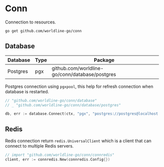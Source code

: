# Conn

Connection to resources.

```sh
go get github.com/worldline-go/conn
```

## Database

| Database | Type | Package                                        |
| -------- | ---- | ---------------------------------------------- |
| Postgres | pgx  | github.com/worldline-go/conn/database/postgres |

Postgres connection using `pgxpool`, this help for refresh connection when database is restarted.

```go
// "github.com/worldline-go/conn/database"
// _ "github.com/worldline-go/conn/database/postgres"

db, err := database.Connect(ctx, "pgx", "postgres://postgres@localhost:5432/postgres")
```

## Redis

Redis connection return `redis.UniversalClient` which is a client that can connect to multiple Redis servers.

```go
// import "github.com/worldline-go/conn/connredis"
client, err := connredis.New(connredis.Config{})
```
